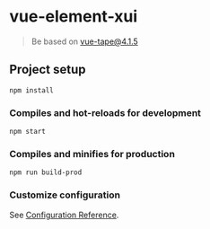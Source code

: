 # vue-element-xui
> Be based on vue-tape@4.1.5

## Project setup
```
npm install
```

### Compiles and hot-reloads for development
```
npm start
```

### Compiles and minifies for production
```
npm run build-prod
```

### Customize configuration
See [Configuration Reference](https://cli.vuejs.org/config/).